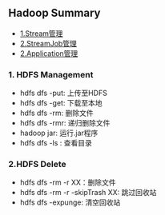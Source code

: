 ## Hadoop Summary
- [1.Stream管理](#1stream管理)
- [2.StreamJob管理](#2streamjob管理)
- [2.Application管理](#2application管理)

### 1. HDFS Management
- hdfs dfs -put: 上传至HDFS
- hdfs dfs -get: 下载至本地
- hdfs dfs -rm: 删除文件
- hdfs dfs -rmr: 递归删除文件 
- hadoop jar: 运行.jar程序 
- hdfs dfs -ls : 查看目录

### 2.HDFS Delete
- hdfs dfs -rm -r XX：删除文件
- hdfs dfs -rm -r -skipTrash XX: 跳过回收站 
- hdfs dfs -expunge: 清空回收站



